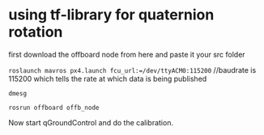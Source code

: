 # using tf-library for quaternion rotation

first download the offboard node from here and paste it your src folder

`roslaunch mavros px4.launch fcu_url:=/dev/ttyACM0:115200` //baudrate is 115200 which tells the rate at which data is being published

`dmesg`

`rosrun offboard offb_node`

Now start qGroundControl and do the calibration.
